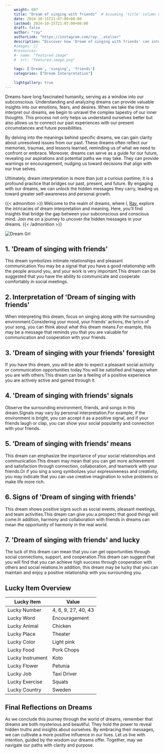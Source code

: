 ```yaml
---
    weight: 697
    title: "Dream of singing with friends"  # Assuming 'title' column exists
    date: 2024-10-15T21:07:00+08:00
    lastmod: 2024-10-15T21:07:00+08:00
    draft: false
    author: "ray"
    authorLink: "https://instagram.com/ray._.atelier"
    description: "Discover how 'Dream of singing with friends' can interpret your future and uncover its significant meanings in your life."
    #images: []
    #resources:
    #- name: "featured-image"
    #  src: "featured-image.png"
    
    tags: ['Dream', 'singing', 'friends']
    categories: ["Dream Interpretation"]
    
    lightgallery: true
---
```

    
Dreams have long fascinated humanity, serving as a window into our subconscious. Understanding and analyzing dreams can provide valuable insights into our emotions, fears, and desires. When we take the time to interpret our dreams, we begin to unravel the complex tapestry of our inner thoughts. This process not only helps us understand ourselves better but also allows us to connect our past experiences with our present circumstances and future possibilities.

By delving into the meanings behind specific dreams, we can gain clarity about unresolved issues from our past. These dreams often reflect our memories, traumas, and lessons learned, reminding us of what we need to confront or embrace. Moreover, dreams can serve as a guide for our future, revealing our aspirations and potential paths we may take. They can provide warnings or encouragement, nudging us toward decisions that align with our true selves.

Ultimately, dream interpretation is more than just a curious pastime; it is a profound practice that bridges our past, present, and future. By engaging with our dreams, we can unlock the hidden messages they carry, leading us toward greater self-awareness and personal growth.

{{< admonition >}}
Welcome to the realm of dreams, where I, [Ray](https://instagram.com/ray._.atelier), explore the intricacies of dream interpretation and meaning. Here, you’ll find insights that bridge the gap between your subconscious and conscious mind. Join me on a journey to uncover the hidden messages in your dreams.
{{< /admonition >}}

![Dream Grl](https://cdn.pixabay.com/photo/2017/11/02/03/35/gothic-2910057_1280.jpg "Dream Grl")

## 1. 'Dream of singing with friends'
This dream symbolizes intimate relationships and pleasant communication.You may be a signal that you have a good relationship with the people around you, and your work is very important.This dream can be suggested that you have the ability to communicate and cooperate comfortably in social meetings.

## 2. Interpretation of 'Dream of singing with friends'
When interpreting this dream, focus on singing along with the surrounding environment.Considering your mood, your friends' actions, the lyrics of your song, you can think about what this dream means.For example, this may be a message that reminds you that you are valuable for communication and cooperation with your friends.

## 3. 'Dream of singing with your friends' foresight
If you have this dream, you will be able to expect a pleasant social activity or communication opportunities today.You will be satisfied and happy when you are with others.This dream can be a feeling of a positive experience you are actively active and gained through it.

## 4. 'Dream of singing with friends' signals
Observe the surrounding environment, friends, and songs in this dream.Signals may vary by personal interpretation.For example, if the environment is bright, you can accept it as a positive signal, and if your friends laugh or clap, you can show your social popularity and connection with your friends.

## 5. 'Dream of singing with friends' means
This dream can emphasize the importance of your social relationships and communication.This dream may mean that you can get more achievement and satisfaction through connection, collaboration, and teamwork with your friends.Or if you sing a song symbolizes your expressiveness and creativity, you may indicate that you can use creative imagination to solve problems or make life more rich.

## 6. Signs of 'Dream of singing with friends'
This dream shows positive signs such as social events, pleasant meetings, and team activities.This dream can give you a prospect that good things will come.In addition, harmony and collaboration with friends in dreams can mean the opportunity of harmony in the real world.

## 7. 'Dream of singing with friends' and lucky
The luck of this dream can mean that you can get opportunities through social connections, support, and cooperation.This dream can suggest that you will find that you can achieve high success through cooperation with others and social relations.In addition, this dream may be lucky that you can maintain and enjoy a positive relationship with you surrounding you.

## Lucky Item Overview
| Lucky Item          | Value              |
|---------------|--------------------|
| Lucky Number        | 4, 6, 9, 27, 40, 43  |
| Lucky Word          | Encouragement |
| Lucky Animal        | Chicken |
| Lucky Place         | Theater     |
| Lucky Color         | Light pink     |
| Lucky Food          | Pork Chops      |
| Lucky Instrument    | Koto |
| Lucky Flower        | Petunia    |
| Lucky Job           | Taxi Driver       |
| Lucky Exercise      | Squats  |
| Lucky Country       | Sweden    |


##  Final Reflections on Dreams

As we conclude this journey through the world of dreams, remember that dreams are both mysterious and beautiful. They hold the power to reveal hidden truths and insights about ourselves. By embracing their messages, we can cultivate a more positive influence in our lives. Let us live with intention, guided by the wisdom our dreams offer. Together, may we navigate our paths with clarity and purpose.
